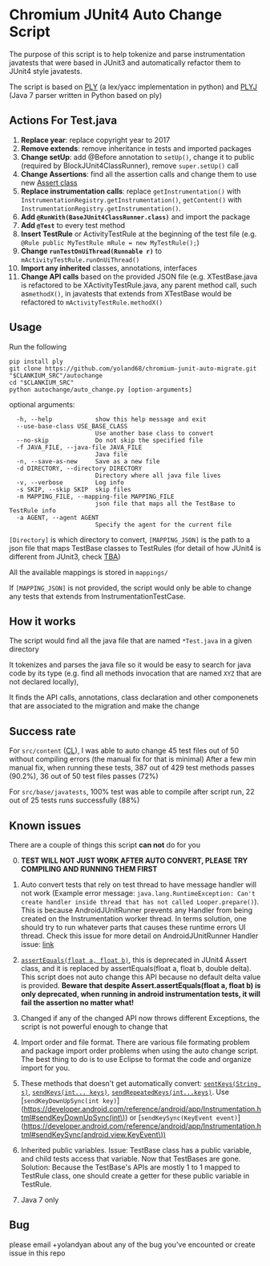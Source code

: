 # Chromium JUnit4 Auto Change Script
The purpose of this script is to help tokenize and parse instrumentation
javatests that were based in JUnit3 and automatically refactor them to JUnit4
style javatests.

The script is based on [PLY](http://www.dabeaz.com/ply/) (a lex/yacc implementation
in python) and [PLYJ](https://github.com/musiKk/plyj/) (Java 7 parser written in Python based on ply)


## Actions For Test.java

1. **Replace year**: replace copyright year to 2017
2. **Remove extends**: remove inheritance in tests and imported packages
3. **Change setUp**: add @Before annotation to `setUp()`, change it to public (required by BlockJUnit4ClassRunner), remove `super.setUp()` call
4. **Change Assertions**: find all the assertion calls and change them to use new [Assert class](http://junit.org/junit4/javadoc/latest/org/junit/Assert.html)
5. **Replace instrumentation calls**: replace `getInstrumentation()` with `InstrumentationRegistry.getInstrumentation()`, `getContent()` with `InstrumentationRegistry.getInstrumentation()`.
6. **Add `@RunWith(BaseJUnit4ClassRunner.class)`** and import the package
7. **Add `@Test`** to every test method
8. **Insert TestRule** or ActivityTestRule at the beginning of the test file (e.g. `@Rule public MyTestRule mRule = new MyTestRule();`)
9. **Change `runTestOnUiThread(Runnable r)`** to `mActivityTestRule.runOnUiThread()`
10. **Import any inherited** classes, annotations, interfaces
11. **Change API calls** based on the provided JSON file (e.g. XTestBase.java is refactored to be XActivityTestRule.java, any parent method call, such as`methodX()`, in javatests that extends from XTestBase would be refactored to `mActivityTestRule.methodX()`


## Usage

Run the following

    pip install ply
    git clone https://github.com/yoland68/chromium-junit-auto-migrate.git "$CLANKIUM_SRC"/autochange
    cd "$CLANKIUM_SRC"
    python autochange/auto_change.py [option-arguments]

optional arguments:
```text
  -h, --help            show this help message and exit
  --use-base-class USE_BASE_CLASS
                        Use another base class to convert
  --no-skip             Do not skip the specified file
  -f JAVA_FILE, --java-file JAVA_FILE
                        Java file
  -n, --save-as-new     Save as a new file
  -d DIRECTORY, --directory DIRECTORY
                        Directory where all java file lives
  -v, --verbose         Log info
  -s SKIP, --skip SKIP  skip files
  -m MAPPING_FILE, --mapping-file MAPPING_FILE
                        json file that maps all the TestBase to TestRule info
  -a AGENT, --agent AGENT
                        Specify the agent for the current file
```

`[Directory]` is which directory to convert, `[MAPPING_JSON]` is the path to
a json file that maps TestBase classes to TestRules (for detail of how JUnit4 is different from JUnit3, check [TBA]())

All the available mappings is stored in `mappings/`

If `[MAPPING_JSON]` is not provided, the script would only be able to change any tests that extends from InstrumentationTestCase.

## How it works
The script would find all the java file that are named `*Test.java` in a given directory

It tokenizes and parses the java file so it would be easy to search for java code by its type (e.g. find all methods invocation that are named `XYZ` that are not declared locally), 

It finds the API calls, annotations, class declaration and other componenets that are associated to the migration and make the change

## Success rate

For `src/content` ([CL](https://codereview.chromium.org/2708243004)), I was able to auto change 45 test files out of 50 without compiling errors (the manual fix for that is minimal)
After a few min manual fix, when running these tests, 387 out of 429 test methods passes (90.2%), 36 out of 50 test files passes (72%)

For `src/base/javatests`, 100% test was able to compile after script run, 22 out of 25 tests runs successfully (88%)


## Known issues
There are a couple of things this script **can not** do for you

0. **TEST WILL NOT JUST WORK AFTER AUTO CONVERT, PLEASE TRY COMPILING AND RUNNING THEM FIRST**
1. Auto convert tests that rely on test thread to have message handler will not work (Example error message: `java.lang.RuntimeException: Can't create handler inside thread that has not called Looper.prepare()`). This is because AndroidJUnitRunner prevents any Handler from being created on the Instrumentation worker thread. In terms solution, one should try to run whatever parts that causes these runtime errors UI thread. Check this issue for more detail on AndroidJUnitRunner Handler issue: [link](https://github.com/skyisle/android-test-kit/issues/121)

2. [`assertEquals(float a, float b)`](http://junit.org/junit4/javadoc/latest/org/junit/Assert.html), this is deprecated in JUnit4 Assert class, and it is replaced by assertEquals(float a, float b, double delta). This script does not auto change this API because no default delta value is provided. **Beware that despite Assert.assertEquals(float a, float b) is only deprecated, when running in android instrumentation tests, it will fail the assertion no matter what!**

3. Changed if any of the changed API now throws different Exceptions, the script is not powerful enough to change that

4. Import order and file format. There are various file formating problem and package import order problems when using the auto change script. The best thing to do is to use Eclipse to format the code and organize import for you.

5. These methods that doesn't get automatically convert: [`sentKeys(String s)`](https://developer.android.com/reference/android/test/InstrumentationTestCase.html), [`sendKeys(int... keys)`](https://developer.android.com/reference/android/test/InstrumentationTestCase.html), [`sendRepeatedKeys(int...keys)`](https://developer.android.com/reference/android/test/InstrumentationTestCase.html). Use [`sendKeyDownUpSync(int key)`](https://developer.android.com/reference/android/app/Instrumentation.html#sendKeyDownUpSync(int\)) or [`sendKeySync(KeyEvent event)`](https://developer.android.com/reference/android/app/Instrumentation.html#sendKeySync(android.view.KeyEvent\))

6. Inherited public variables. Issue: TestBase class has a public variable, and child tests access that variable. Now that TestBases are gone. Solution: Because the TestBase's APIs are mostly 1 to 1 mapped to TestRule class, one should create a getter for these public variable in TestRule.

7. Java 7 only


## Bug
please email +yolandyan about any of the bug you've encounted or create issue in this repo
